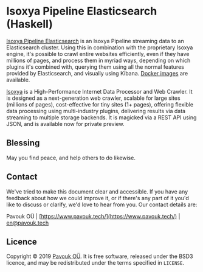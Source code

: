 # Isoxya Pipeline Elasticsearch (Haskell)

[Isoxya Pipeline Elasticsearch](https://github.com/pavouk-0/isoxya-pipeline-elasticsearch-hs) is an Isoxya Pipeline streaming data to an Elasticsearch cluster. Using this in combination with the proprietary Isoxya engine, it's possible to crawl entire websites efficiently, even if they have millions of pages, and process them in myriad ways, depending on which plugins it's combined with, querying them using all the normal features provided by Elasticsearch, and visually using Kibana. [Docker images](https://hub.docker.com/r/pavouk0/isoxya-pipeline-elasticsearch) are available.

[Isoxya](https://www.pavouk.tech/category/isoxya/) is a High-Performance Internet Data Processor and Web Crawler. It is designed as a next-generation web crawler, scalable for large sites (millions of pages), cost-effective for tiny sites (1+ pages), offering flexible data processing using multi-industry plugins, delivering results via data streaming to multiple storage backends. It is magicked via a REST API using JSON, and is available now for private preview.


## Blessing

May you find peace, and help others to do likewise.


## Contact

We've tried to make this document clear and accessible. If you have any feedback about how we could improve it, or if there's any part of it you'd like to discuss or clarify, we'd love to hear from you. Our contact details are:

Pavouk OÜ | [https://www.pavouk.tech/](https://www.pavouk.tech/) | [en@pavouk.tech](mailto:en@pavouk.tech)


## Licence

Copyright © 2019 [Pavouk OÜ](https://www.pavouk.tech/). It is free software, released under the BSD3 licence, and may be redistributed under the terms specified in `LICENSE`.
